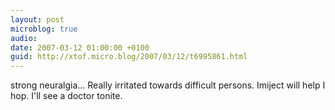 ```yaml
---
layout: post
microblog: true
audio: 
date: 2007-03-12 01:00:00 +0100
guid: http://xtof.micro.blog/2007/03/12/t6995861.html
---
```

strong neuralgia... Really irritated towards difficult persons. Imiject will help I hop. I'll see a doctor tonite.

